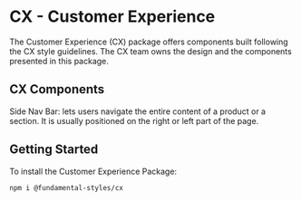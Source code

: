 # CX - Customer Experience 

The Customer Experience (CX) package offers components built following the CX style guidelines. The CX team owns the design and the components presented in this package. 

## CX Components

Side Nav Bar: lets users navigate the entire content of a product or a section. It is usually positioned on the right or left part of the page.

## Getting Started

To install the Customer Experience Package:

```bash
npm i @fundamental-styles/cx
```
